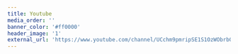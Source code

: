 ```yaml
---
title: Youtube
media_order: ''
banner_color: '#ff0000'
header_image: '1'
external_url: 'https://www.youtube.com/channel/UCchm9pmripSE1S1OzWObrbQ?view_as=subscriber'
---
```


